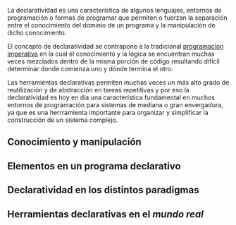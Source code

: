 La declaratividad es una característica de algunos lenguajes, entornos de programación o formas de programar que permiten o fuerzan la separación entre el conocimiento del dominio de un programa y la manipulación de dicho conocimiento.

El concepto de declaratividad se contrapone a la tradicional [programación imperativa](programacion-imperativa.html) en la cual el conocimiento y la lógica se encuentran muchas veces mezclados dentro de la misma porción de código resultando difícil determinar donde comienza uno y dónde termina el otro.

Las herramientas declarativas permiten muchas veces un más alto grado de reutilización y de abstracción en tareas repetitivas y por eso la declaratividad es hoy en día una característica fundamental en muchos entornos de programación para sistemas de mediana o gran envergadura, ya que es una herrramienta importante para organizar y simplificar la construcción de un sistema complejo.

Conocimiento y manipulación
---------------------------

Elementos en un programa declarativo
------------------------------------

Declaratividad en los distintos paradigmas
------------------------------------------

Herramientas declarativas en el *mundo real*
--------------------------------------------
